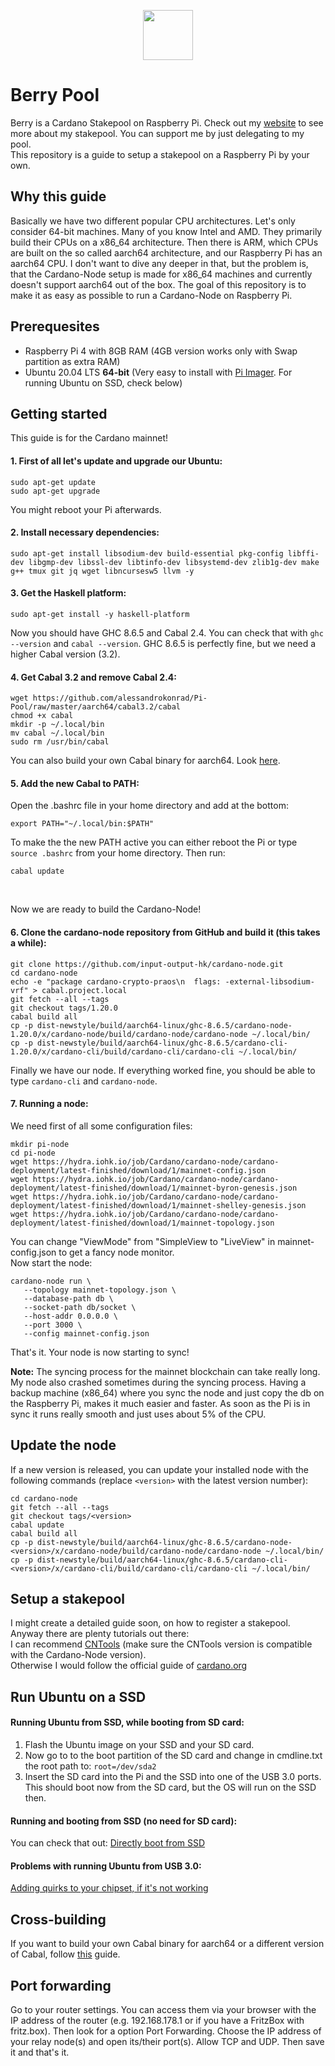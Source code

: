 <p align="center"><img width="80px" src="https://github.com/alessandrokonrad/Pi-Pool/blob/master/images/logo.svg"></img></p>

# Berry Pool

Berry is a Cardano Stakepool on Raspberry Pi. Check out my <a href="https://pipool.online">website</a> to see more about my stakepool. You can support me by just delegating to my pool. <br>
This repository is a guide to setup a stakepool on a Raspberry Pi by your own.

## Why this guide

Basically we have two different popular CPU architectures. Let's only consider 64-bit machines. Many of you know Intel and AMD. They primarily build their CPUs on a x86_64 architecture. Then there is ARM, which CPUs are built on the so called aarch64 architecture, and our Raspberry Pi has an aarch64 CPU. I don't want to dive any deeper in that, but the problem is, that the Cardano-Node setup is made for x86_64 machines and currently doesn't support aarch64 out of the box. The goal of this repository is to make it as easy as possible to run a Cardano-Node on Raspberry Pi.

## Prerequesites

- Raspberry Pi 4 with 8GB RAM (4GB version works only with Swap partition as extra RAM)
- Ubuntu 20.04 LTS <b>64-bit</b> (Very easy to install with <a href="https://www.raspberrypi.org/downloads/">Pi Imager</a>. For running Ubuntu on SSD, check below)

## Getting started

This guide is for the Cardano mainnet!

#### 1. First of all let's update and upgrade our Ubuntu:

```
sudo apt-get update
sudo apt-get upgrade
```

You might reboot your Pi afterwards.

#### 2. Install necessary dependencies:

```
sudo apt-get install libsodium-dev build-essential pkg-config libffi-dev libgmp-dev libssl-dev libtinfo-dev libsystemd-dev zlib1g-dev make g++ tmux git jq wget libncursesw5 llvm -y

```

#### 3. Get the Haskell platform:

```
sudo apt-get install -y haskell-platform
```

Now you should have GHC 8.6.5 and Cabal 2.4. You can check that with <code>ghc --version</code> and <code>cabal --version</code>.
GHC 8.6.5 is perfectly fine, but we need a higher Cabal version (3.2).<br>

#### 4. Get Cabal 3.2 and remove Cabal 2.4:

```
wget https://github.com/alessandrokonrad/Pi-Pool/raw/master/aarch64/cabal3.2/cabal
chmod +x cabal
mkdir -p ~/.local/bin
mv cabal ~/.local/bin
sudo rm /usr/bin/cabal
```

You can also build your own Cabal binary for aarch64. Look <a href="/Crossbuilding.md">here</a>.

#### 5. Add the new Cabal to PATH:

Open the .bashrc file in your home directory and add at the bottom:

```
export PATH="~/.local/bin:$PATH"
```

To make the the new PATH active you can either reboot the Pi or type <code>source .bashrc</code> from your home directory. Then run:

```
cabal update
```

<br>

Now we are ready to build the Cardano-Node!

#### 6. Clone the cardano-node repository from GitHub and build it (this takes a while):

```
git clone https://github.com/input-output-hk/cardano-node.git
cd cardano-node
echo -e "package cardano-crypto-praos\n  flags: -external-libsodium-vrf" > cabal.project.local
git fetch --all --tags
git checkout tags/1.20.0
cabal build all
cp -p dist-newstyle/build/aarch64-linux/ghc-8.6.5/cardano-node-1.20.0/x/cardano-node/build/cardano-node/cardano-node ~/.local/bin/
cp -p dist-newstyle/build/aarch64-linux/ghc-8.6.5/cardano-cli-1.20.0/x/cardano-cli/build/cardano-cli/cardano-cli ~/.local/bin/

```

Finally we have our node. If everything worked fine, you should be able to type <code>cardano-cli</code> and <code>cardano-node</code>.

#### 7. Running a node:

We need first of all some configuration files:

```
mkdir pi-node
cd pi-node
wget https://hydra.iohk.io/job/Cardano/cardano-node/cardano-deployment/latest-finished/download/1/mainnet-config.json
wget https://hydra.iohk.io/job/Cardano/cardano-node/cardano-deployment/latest-finished/download/1/mainnet-byron-genesis.json
wget https://hydra.iohk.io/job/Cardano/cardano-node/cardano-deployment/latest-finished/download/1/mainnet-shelley-genesis.json
wget https://hydra.iohk.io/job/Cardano/cardano-node/cardano-deployment/latest-finished/download/1/mainnet-topology.json

```

You can change "ViewMode" from "SimpleView to "LiveView" in mainnet-config.json to get a fancy node monitor.<br>
Now start the node:

```
cardano-node run \
   --topology mainnet-topology.json \
   --database-path db \
   --socket-path db/socket \
   --host-addr 0.0.0.0 \
   --port 3000 \
   --config mainnet-config.json
```

That's it. Your node is now starting to sync!

<b>Note:</b> The syncing process for the mainnet blockchain can take really long. My node also crashed sometimes during the syncing process. Having a backup machine (x86_64) where you sync the node and just copy the db on the Raspberry Pi, makes it much easier and faster. As soon as the Pi is in sync it runs really smooth and just uses about 5% of the CPU.

## Update the node

If a new version is released, you can update your installed node with the following commands (replace `<version>` with the latest version number):

```
cd cardano-node
git fetch --all --tags
git checkout tags/<version>
cabal update
cabal build all
cp -p dist-newstyle/build/aarch64-linux/ghc-8.6.5/cardano-node-<version>/x/cardano-node/build/cardano-node/cardano-node ~/.local/bin/
cp -p dist-newstyle/build/aarch64-linux/ghc-8.6.5/cardano-cli-<version>/x/cardano-cli/build/cardano-cli/cardano-cli ~/.local/bin/
```

## Setup a stakepool

I might create a detailed guide soon, on how to register a stakepool. Anyway there are plenty tutorials out there: <br />
I can recommend <a href="https://cardano-community.github.io/guild-operators/Scripts/cntools.html">CNTools</a> (make sure the CNTools version is compatible with the Cardano-Node version).<br />
Otherwise I would follow the official guide of <a href="https://cardano-foundation-cardano.readthedocs-hosted.com/en/latest/getting-started/stake-pool-operators/index.html">cardano.org</a>

## Run Ubuntu on a SSD

#### Running Ubuntu from SSD, while booting from SD card:

1. Flash the Ubuntu image on your SSD and your SD card.
2. Now go to to the boot partition of the SD card and change in cmdline.txt the root path to: <code>root=/dev/sda2</code>
3. Insert the SD card into the Pi and the SSD into one of the USB 3.0 ports.
   This should boot now from the SD card, but the OS will run on the SSD then.

#### Running and booting from SSD (no need for SD card):

You can check that out:
<a href="https://www.raspberrypi.org/forums/viewtopic.php?t=278791">Directly boot from SSD</a>

#### Problems with running Ubuntu from USB 3.0:

<a href="https://jamesachambers.com/raspberry-pi-4-usb-boot-config-guide-for-ssd-flash-drives/">Adding quirks to your chipset, if it's not working</a>

## Cross-building

If you want to build your own Cabal binary for aarch64 or a different version of Cabal, follow <a href="/Crossbuilding.md">this</a> guide.

## Port forwarding

Go to your router settings. You can access them via your browser with the IP address of the router (e.g. 192.168.178.1 or if you have a FritzBox with fritz.box).
Then look for a option Port Forwarding. Choose the IP address of your relay node(s) and open its/their port(s). Allow TCP and UDP. Then save it and that's it.
